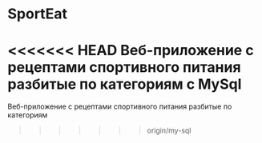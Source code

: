# SportEat
<<<<<<< HEAD
Веб-приложение с рецептами спортивного питания разбитые по категориям с MySql
=======
Веб-приложение с рецептами спортивного питания разбитые по категориям
>>>>>>> origin/my-sql
